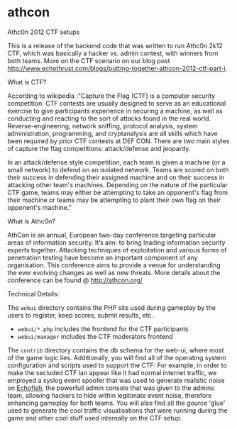 athcon
======

Athc0n 2012 CTF setups

This is a release of the backend code that was written to run Athc0n 2k12 CTF, which was basically a hacker vs. admin contest, with winners from both teams. More on the CTF scenario on our blog post http://www.echothrust.com/blogs/putting-together-athcon-2012-ctf-part-i.

What is CTF?

According to wikipedia :"Capture the Flag (CTF) is a computer security competition. CTF contests are usually designed to serve as an educational exercise to give participants experience in securing a machine, as well as conducting and reacting to the sort of attacks found in the real world. Reverse-engineering, network sniffing, protocol analysis, system administration, programming, and cryptanalysis are all skills which have been required by prior CTF contests at DEF CON. There are two main styles of capture the flag competitions: attack/defense and jeopardy.

In an attack/defense style competition, each team is given a machine (or a small network) to defend on an isolated network. Teams are scored on both their success in defending their assigned machine and on their success in attacking other team's machines. Depending on the nature of the particular CTF game, teams may either be attempting to take an opponent's flag from their machine or teams may be attempting to plant their own flag on their opponent's machine."


What is Athc0n?

AthCon is an annual, European two-day conference targeting particular areas of information security. It’s aim: to bring leading information security experts together. Attacking techniques of exploitation and various forms of penetration testing have become an important component of any organisation. This conference aims to provide a venue for understanding the ever evolving changes as well as new threats. More details about the conference can be found @ http://athcon.org/ 

Technical Details:

The `webui` directory contains the PHP site used during gameplay by the users to register, keep scores, submit results, etc.
  * `webui/*.php` includes the frontend for the CTF participants
  * `webui/manager` includes the CTF moderators frontend

The `contrib` directory contains the db schema for the web-ui, where most of the game logic lies. Additionally, you will find all of the operating system configuration and scripts used to support the CTF: For example, in order to make the secluded CTF lan appear like it had normal internet traffic, we employed a syslog event spoofer that was used to generate realistic noise on [Echofish](http://www.echothrust.com/projects/echofish), the powerfull admin console that was given to the admins team, allowing hackers to hide within legitimate event noise, therefore enhancing gameplay for both teams. You will also find all the gource 'glue' used to generate the cool traffic visualisations that were running during the game and other cool stuff used internally on the CTF setup.


